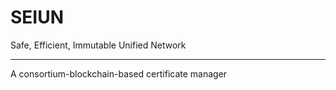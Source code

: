 # SEIUN
Safe, Efficient, Immutable Unified Network

---

A consortium-blockchain-based certificate manager

